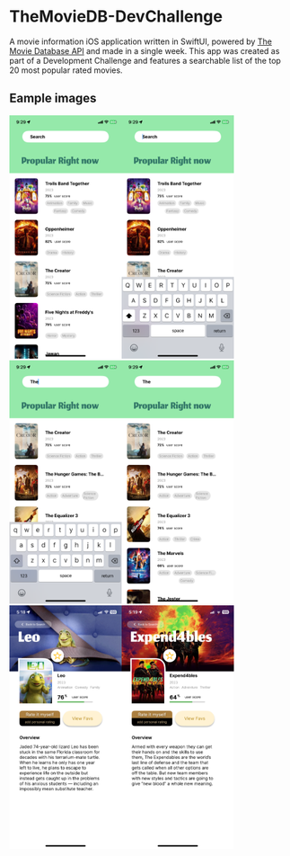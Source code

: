 # TheMovieDB-DevChallenge

A movie information iOS application written in SwiftUI, powered by [The Movie Database API](https://developer.themoviedb.org/docs) and made in a single week. This app was created as part of a Development Challenge and features a searchable list of the top 20 most popular rated movies.

## Eample images

<img src="Images/Screenshot1.PNG" width="200"><img src="Images/Screenshot2.PNG" width="200"><img src="Images/Screenshot3.PNG" width="200"><img src="Images/Screenshot4.PNG" width="200"><img src="Images/Screenshot5.PNG" width="200"><img src="Images/Screenshot6.PNG" width="200">
